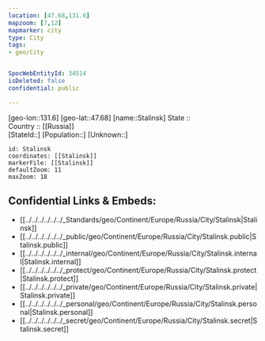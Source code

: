 ```yaml
---
location: [47.68,131.6] 
mapzoom: [7,12] 
mapmarker: city 
type: City
tags:
- geo/City


SpocWebEntityId: 34514
isDeleted: false
confidential: public

---
```

[geo-lon::131.6] 
[geo-lat::47.68] 
[name::Stalinsk] 
State ::  
Country :: [[Russia]]  
[StateId::] 
[Population::] 
[Unknown::] 


```leaflet
id: Stalinsk
coordinates: [[Stalinsk]] 
markerFile: [[Stalinsk]] 
defaultZoom: 11 
maxZoom: 18
```


## Confidential Links & Embeds: 
- [[../../../../../../_Standards/geo/Continent/Europe/Russia/City/Stalinsk|Stalinsk]] 
- [[../../../../../../_public/geo/Continent/Europe/Russia/City/Stalinsk.public|Stalinsk.public]] 
- [[../../../../../../_internal/geo/Continent/Europe/Russia/City/Stalinsk.internal|Stalinsk.internal]] 
- [[../../../../../../_protect/geo/Continent/Europe/Russia/City/Stalinsk.protect|Stalinsk.protect]] 
- [[../../../../../../_private/geo/Continent/Europe/Russia/City/Stalinsk.private|Stalinsk.private]] 
- [[../../../../../../_personal/geo/Continent/Europe/Russia/City/Stalinsk.personal|Stalinsk.personal]] 
- [[../../../../../../_secret/geo/Continent/Europe/Russia/City/Stalinsk.secret|Stalinsk.secret]] 
